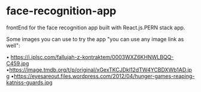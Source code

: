 # face-recognition-app
frontEnd for the face recognition app built with React.js.PERN stack app.

Some images you can use to try the app "you can use any image link as well":

• https://i.iplsc.com/fallujah-z-kontraktem/0003WXZ6KHNWLBQQ-C459.jpg
•https://image.tmdb.org/t/p/original/xGexTKCJDkl12dTW4YCBDXWb1AD.jpg
•https://eyesareout.files.wordpress.com/2012/04/hunger-games-reaping-katniss-guards.jpg
